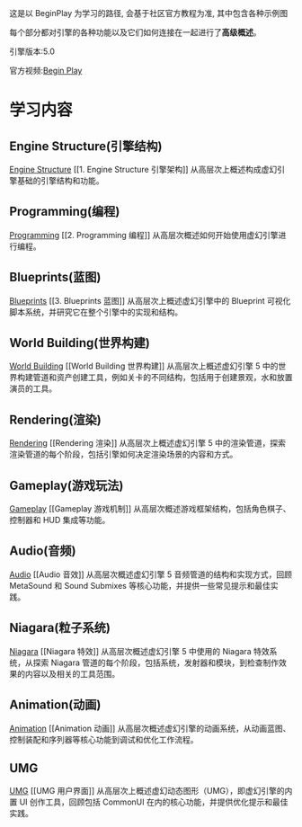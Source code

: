 这是以 BeginPlay 为学习的路径, 会基于社区官方教程为准, 其中包含各种示例图

每个部分都对引擎的各种功能以及它们如何连接在一起进行了**高级概述**。

引擎版本:5.0

官方视频:[Begin Play](https://dev.epicgames.com/community/learning/paths/0w/unreal-engine-beginplay)

# 学习内容

## Engine Structure(引擎结构)

[Engine Structure](https://jsgqfsm5h1r9.sg.larksuite.com/wiki/KXDYwq85Tioptsk5DJjlwxJ4gif)
[[1. Engine Structure 引擎架构]]
从高层次上概述构成虚幻引擎基础的引擎结构和功能。

## Programming(编程)

[Programming](https://jsgqfsm5h1r9.sg.larksuite.com/wiki/VVP2wy8tgiNk2gks8v9l9x2VgRf)
[[2. Programming 编程]]
从高层次概述如何开始使用虚幻引擎进行编程。

## Blueprints(蓝图)

[Blueprints](https://jsgqfsm5h1r9.sg.larksuite.com/wiki/PP38w48qei9GU9kEvz8lIHEOgjb)
[[3. Blueprints 蓝图]]
从高层次上概述虚幻引擎中的 Blueprint 可视化脚本系统，并研究它在整个引擎中的实现和结构。

## World Building(世界构建)

[World Building](https://jsgqfsm5h1r9.sg.larksuite.com/wiki/K6bcwWsfYixQjZkKiXilmry5gJe)
[[World Building 世界构建]]
从高层次上概述虚幻引擎 5 中的世界构建管道和资产创建工具，例如关卡的不同结构，包括用于创建景观，水和放置演员的工具。

## Rendering(渲染)

[Rendering](https://jsgqfsm5h1r9.sg.larksuite.com/wiki/PQmIwcCcSimaX5kbELalNnIRgog)
[[Rendering 渲染]]
从高层次上概述虚幻引擎 5 中的渲染管道，探索渲染管道的每个阶段，包括引擎如何决定渲染场景的内容和方式。

## Gameplay(游戏玩法)

[Gameplay](https://jsgqfsm5h1r9.sg.larksuite.com/wiki/MhSXwXw71i4jYlkBXDhl5zbmgCf)
[[Gameplay 游戏机制]]
从高层次概述游戏框架结构，包括角色棋子、控制器和 HUD 集成等功能。

## Audio(音频)

[Audio](https://jsgqfsm5h1r9.sg.larksuite.com/wiki/Kk6jw2PwliksCSkAR4NlZRljgHe)
[[Audio 音效]]
从高层次概述虚幻引擎 5 音频管道的结构和实现方式，回顾 MetaSound 和 Sound Submixes 等核心功能，并提供一些常见提示和最佳实践。

## Niagara(粒子系统)

[Niagara](https://jsgqfsm5h1r9.sg.larksuite.com/wiki/UA9wwpZdfi8hy0kE9rZluXJhghg)
[[Niagara 特效]]
从高层次概述虚幻引擎 5 中使用的 Niagara 特效系统，从探索 Niagara 管道的每个阶段，包括系统，发射器和模块，到检查制作效果的内容以及相关的工具范围。

## Animation(动画)

[Animation](https://jsgqfsm5h1r9.sg.larksuite.com/wiki/NGhzwzLFFie6dMkZHO5lOgONg4g)
[[Animation 动画]]
从高层次概述虚幻引擎的动画系统，从动画蓝图、控制装配和序列器等核心功能到调试和优化工作流程。

## UMG

[UMG](https://jsgqfsm5h1r9.sg.larksuite.com/wiki/OUUbwKPSuiHQM8ku4PqlGx8jgeg)
[[UMG 用户界面]]
从高层次上概述虚幻动态图形（UMG），即虚幻引擎的内置 UI 创作工具，回顾包括 CommonUI 在内的核心功能，并提供优化提示和最佳实践。
